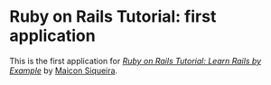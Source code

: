 # Ruby on Rails Tutorial: first application

This is the first application for
[*Ruby on Rails Tutorial: Learn Rails by Example*](http://railstutorial.org/) 
by [Maicon Siqueira](http://.../).
